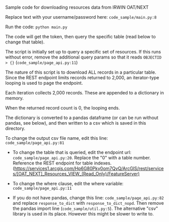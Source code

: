 Sample code for downloading resources data from IRWIN OAT/NEXT 

Replace text with your username/password here:
`code_sample/main.py:8`

Run the code: `python main.py`

The code will get the token, then query the specific table (read below to change that table).

The script is initially set up to query a specific set of resources. If this runs without error, 
remove the additional query params so that it reads `OBJECTID > {}` (`code_sample/page_api.py:11`)

The nature of this script is to download ALL records in a particular table. 
Since the REST endpoint limits records returned to 2,000, an iterator-type looping is used to page the endpoint.

Each iteration collects 2,000 records. These are appended to a dictionary in memory.

When the returned record count is 0, the looping ends.

The dictionary is converted to a pandas dataframe (or can be run without pandas, see below), and then written to a csv which is saved in this directory.

To change the output csv file name, edit this line: `code_sample/page_api.py:81`


- To change the table that is queried, edit the endpoint url: `code_sample/page_api.py:20`. Replace the "0" with a table number.
Reference the REST endpoint for table indexes.
(https://services1.arcgis.com/Hp6G80Pky0om7QvQ/ArcGIS/rest/services/[OAT_NEXT]_Resources_VIEW_(Read_Only)/FeatureServer)

- To change the where clause, edit the where variable: `code_sample/page_api.py:11`

- If you do not have pandas, change this line: `code_sample/page_api.py:82` and replace `response_to_dict`
 with `response_to_dict_nopd`. Then remove the pandas import line (`code_sample/util.py:5`). The alternative "csv" library is used in its place. However this might be slower to write to.




